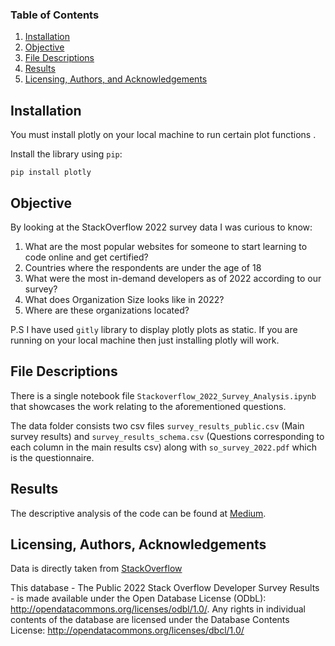 ### Table of Contents

1. [Installation](#installation)
2. [Objective](#motivation)
3. [File Descriptions](#files)
4. [Results](#results)
5. [Licensing, Authors, and Acknowledgements](#licensing)

## Installation <a name="installation"></a>

You must install plotly on your local machine to run certain plot functions .

Install the library using `pip`:

```
pip install plotly
```

## Objective<a name="motivation"></a>

By looking at the StackOverflow 2022 survey data I was curious to know:

1. What are the most popular websites for someone to start learning to code online and get certified?
2. Countries where the respondents are under the age of 18
3. What were the most in-demand developers as of 2022 according to our survey?
4. What does Organization Size looks like in 2022?
5. Where are these organizations located?

P.S I have used `gitly` library to display plotly plots as static. If you are running on your local machine then just installing plotly will work.

## File Descriptions <a name="files"></a>

There is a single notebook file `Stackoverflow_2022_Survey_Analysis.ipynb` that showcases the work relating to the aforementioned questions. 

The data folder consists two csv files `survey_results_public.csv` (Main survey results) and `survey_results_schema.csv` (Questions corresponding to each column in the main results csv) along with `so_survey_2022.pdf` which is the questionnaire.

## Results<a name="results"></a>

The descriptive analysis of the code can be found at [Medium](Paste_LINK_HERE).

## Licensing, Authors, Acknowledgements<a name="licensing"></a>

Data is directly taken from [StackOverflow](https://insights.stackoverflow.com/survey/)

This database - The Public 2022 Stack Overflow Developer Survey Results - is made available under the Open Database License (ODbL): http://opendatacommons.org/licenses/odbl/1.0/. Any rights in individual contents of the database are licensed under the Database Contents License: http://opendatacommons.org/licenses/dbcl/1.0/
